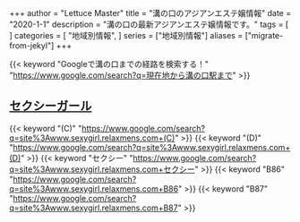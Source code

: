 +++
author = "Lettuce Master"
title = "溝の口のアジアンエステ嬢情報"
date = "2020-1-1"
description = "溝の口の最新アジアンエステ嬢情報です。"
tags = [
]
categories = [
    "地域別情報",
]
series = ["地域別情報"]
aliases = ["migrate-from-jekyl"]
+++

{{< keyword "Googleで溝の口までの経路を検索する！" "https://www.google.com/search?q=現在地から溝の口駅まで" >}}

## [セクシーガール](http://www.sexygirl.relaxmens.com/)
{{< keyword "(C)" "https://www.google.com/search?q=site%3Awww.sexygirl.relaxmens.com+(C)" >}} {{< keyword "(D)" "https://www.google.com/search?q=site%3Awww.sexygirl.relaxmens.com+(D)" >}} {{< keyword "セクシー" "https://www.google.com/search?q=site%3Awww.sexygirl.relaxmens.com+セクシー" >}} {{< keyword "B86" "https://www.google.com/search?q=site%3Awww.sexygirl.relaxmens.com+B86" >}} {{< keyword "B87" "https://www.google.com/search?q=site%3Awww.sexygirl.relaxmens.com+B87" >}} 

